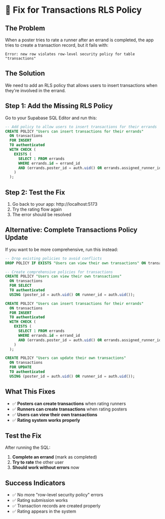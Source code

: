 # 🔧 Fix for Transactions RLS Policy

## The Problem
When a poster tries to rate a runner after an errand is completed, the app tries to create a transaction record, but it fails with:
```
Error: new row violates row-level security policy for table "transactions"
```

## The Solution
We need to add an RLS policy that allows users to insert transactions when they're involved in the errand.

## Step 1: Add the Missing RLS Policy
Go to your Supabase SQL Editor and run this:

```sql
-- Add policy to allow users to insert transactions for their errands
CREATE POLICY "Users can insert transactions for their errands"
  ON transactions
  FOR INSERT
  TO authenticated
  WITH CHECK (
    EXISTS (
      SELECT 1 FROM errands 
      WHERE errands.id = errand_id 
      AND (errands.poster_id = auth.uid() OR errands.assigned_runner_id = auth.uid())
    )
  );
```

## Step 2: Test the Fix
1. Go back to your app: http://localhost:5173
2. Try the rating flow again
3. The error should be resolved

## Alternative: Complete Transactions Policy Update
If you want to be more comprehensive, run this instead:

```sql
-- Drop existing policies to avoid conflicts
DROP POLICY IF EXISTS "Users can view their own transactions" ON transactions;

-- Create comprehensive policies for transactions
CREATE POLICY "Users can view their own transactions"
  ON transactions
  FOR SELECT
  TO authenticated
  USING (poster_id = auth.uid() OR runner_id = auth.uid());

CREATE POLICY "Users can insert transactions for their errands"
  ON transactions
  FOR INSERT
  TO authenticated
  WITH CHECK (
    EXISTS (
      SELECT 1 FROM errands 
      WHERE errands.id = errand_id 
      AND (errands.poster_id = auth.uid() OR errands.assigned_runner_id = auth.uid())
    )
  );

CREATE POLICY "Users can update their own transactions"
  ON transactions
  FOR UPDATE
  TO authenticated
  USING (poster_id = auth.uid() OR runner_id = auth.uid());
```

## What This Fixes
- ✅ **Posters can create transactions** when rating runners
- ✅ **Runners can create transactions** when rating posters
- ✅ **Users can view their own transactions**
- ✅ **Rating system works properly**

## Test the Fix
After running the SQL:
1. **Complete an errand** (mark as completed)
2. **Try to rate** the other user
3. **Should work without errors** now

## Success Indicators
- ✅ No more "row-level security policy" errors
- ✅ Rating submission works
- ✅ Transaction records are created properly
- ✅ Rating appears in the system

